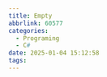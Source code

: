 ```yaml
---
title: Empty
abbrlink: 60577
categories:
  - Programing
  - C#
date: 2025-01-04 15:12:58
tags:
---
```


